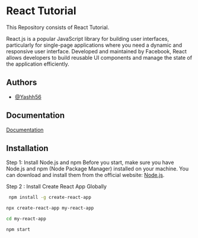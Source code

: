 
# React Tutorial

This Repository consists of React Tutorial.

React.js is a popular JavaScript library for building user interfaces, particularly for single-page applications where you need a dynamic and responsive user interface. Developed and maintained by Facebook, React allows developers to build reusable UI components and manage the state of the application efficiently.

## Authors

- [@Yashh56](https://github.com/Yashh56)


## Documentation

[Documentation](https://react.dev/)


## Installation

Step 1: Install Node.js and npm
Before you start, make sure you have Node.js and npm (Node Package Manager) installed on your machine. You can download and install them from the official website: [Node.js](https://nodejs.org/en).


Step 2 : Install Create React App Globally

```bash
 npm install -g create-react-app

```
    
```bash
npx create-react-app my-react-app
```
    
```bash
cd my-react-app
```
```bash
npm start
```
    